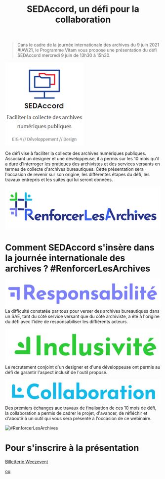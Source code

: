 ﻿---
layout: post
title: SEDAccord, un défi pour la collaboration
---

> Dans le cadre de la journée internationale des archives du 9 juin 2021 #IAW21, le Programme Vitam vous propose une présentation du défi SEDAccord mercredi 9 juin de 13h30 à 15h30. 

![Logos](/public/images/Capture2.PNG)

Ce défi vise à faciliter la collecte des archives numériques publiques. Associant un designer et une développeuse, il a permis sur les 10 mois qu'il a duré d'interroger les pratiques des archivistes et des services versants en termes de collecte d'archives bureautiques.
Cette présentation sera l'occasion de revenir sur son origine, les différentes étapes du défi, les travaux entrepris et les suites qui lui seront données.

![#RenforcerLesArchives](/public/images/2-_Logo_FR.png)
# Comment SEDAccord s'insère dans la journée internationale des archives ? #RenforcerLesArchives

![Responsabilité](/public/images/5-_Responsabilit_C3_A9_FR.png)
La difficulté constatée par tous pour verser des archives bureautiques dans un SAE, tant du côté service versant que du côté archiviste, a été à l'origine du défi avec l'idée de responsabiliser les diffiérents acteurs. 

![Inclusivité](/public/images/7-_Inclusivit_C3_A9_FR.png)
Le recrutement conjoint d'un designer et d'une développeuse ont permis au défi de garantir l'aspect inclusif de l'outil proposé.

![Collaboration](/public/images/6-_Collaboration_FR.png)
Des premiers échanges aux travaux de finalisation de ces 10 mois de défi, la collaboration a permis de cadrer le projet, d'avancer, de réfléchir et d'aboutir à un outil qui vous sera présenté à l'occasion de ce webinaire.


![#RenforcerLesArchives](/public/images/1-__23RenforcerLesArchives_FR_(1920x1080)_GIF.gif)

# Pour s'inscrire à la présentation
<a title="Logiciel billetterie en ligne"
   href="https://weezevent.com/?c=sys_widget"
   class="weezevent-widget-integration"
   data-src="https://widget.weezevent.com/ticket/E715120/?code=49261&locale=fr-FR&width_auto=1&color_primary=00AEEF"
   data-width="650"
   data-height="600"
   data-id="715120"
   data-resize="1"
   data-width_auto="1"
   data-noscroll="0"
   data-use-container="yes"
   data-type="neo"
   data-nopb="1"
   target="_blank">Billetterie Weezevent</a>
<script type="text/javascript" src="https://widget.weezevent.com/weez.js"></script>
[ou](https://www.weezevent.com/presentation-de-sedaccord)
